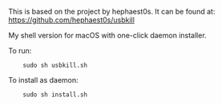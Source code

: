 This is based on the project by hephaest0s. It can be found at: https://github.com/hephaest0s/usbkill

My shell version for macOS with one-click daemon installer.

To run: 

```shell
	sudo sh usbkill.sh
```
To install as daemon:

```shell
	sudo sh install.sh
```

